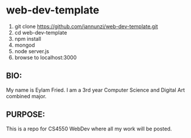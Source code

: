 # web-dev-template

1. git clone https://github.com/jannunzi/web-dev-template.git
1. cd web-dev-template
1. npm install
1. mongod
1. node server.js
1. browse to localhost:3000


BIO:
-----
My name is Eylam Fried. I am a 3rd year Computer Science and Digital Art combined major.

PURPOSE:
--------
This is a repo for CS4550 WebDev where all my work will be posted.

